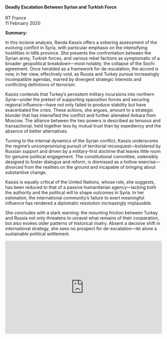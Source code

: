 <h4>Deadly Escalation Between Syrian and Turkish Force</h4>

RT France  
11 February 2020

<b>Summary:</b>

In this incisive analysis, Randa Kassis offers a sobering assessment of the evolving conflict in Syria, with particular emphasis on the intensifying hostilities in Idlib province. She presents the confrontation between the Syrian army, Turkish forces, and various rebel factions as symptomatic of a broader geopolitical breakdown—most notably, the collapse of the Sochi agreement. Once heralded as a framework for de-escalation, the accord is now, in her view, effectively void, as Russia and Turkey pursue increasingly incompatible agendas, marred by divergent strategic interests and conflicting definitions of terrorism.

Kassis contends that Turkey’s persistent military incursions into northern Syria—under the pretext of supporting opposition forces and securing regional influence—have not only failed to produce stability but have exacerbated the crisis. These actions, she argues, amount to a strategic blunder that has intensified the conflict and further alienated Ankara from Moscow. The alliance between the two powers is described as tenuous and transactional, held together less by mutual trust than by expediency and the absence of better alternatives.

Turning to the internal dynamics of the Syrian conflict, Kassis underscores the regime’s uncompromising pursuit of territorial reconquest—bolstered by Russian support and driven by a military-first doctrine that leaves little room for genuine political engagement. The constitutional committee, ostensibly designed to foster dialogue and reform, is dismissed as a hollow exercise—divorced from the realities on the ground and incapable of bringing about substantive change.

Kassis is equally critical of the United Nations, whose role, she suggests, has been reduced to that of a passive humanitarian agency—lacking both the authority and the political will to shape outcomes in Syria. In her estimation, the international community’s failure to exert meaningful influence has rendered a diplomatic resolution increasingly implausible.

She concludes with a stark warning: the mounting friction between Turkey and Russia not only threatens to unravel what remains of their cooperation, but also evokes older patterns of historical rivalry. Absent a decisive shift in international strategy, she sees no prospect for de-escalation—let alone a sustainable political settlement.

<p></p>
<center>
<div style="display: flex; justify-content: center; position:relative;width: 100%;height: 300px;"><iframe
    src="https://iframe.mediadelivery.net/embed/460223/e537cdf8-fc5c-48c0-a72a-fab5b4b8c3ee?autoplay=false&loop=false&muted=false&preload=true&responsive=true"
    loading="lazy" style="border:0;height:100%;width: 520px;"
    allow="accelerometer;gyroscope;autoplay;encrypted-media;picture-in-picture;" allowfullscreen="true"></iframe>
</div>
</center>  
<p></p>
